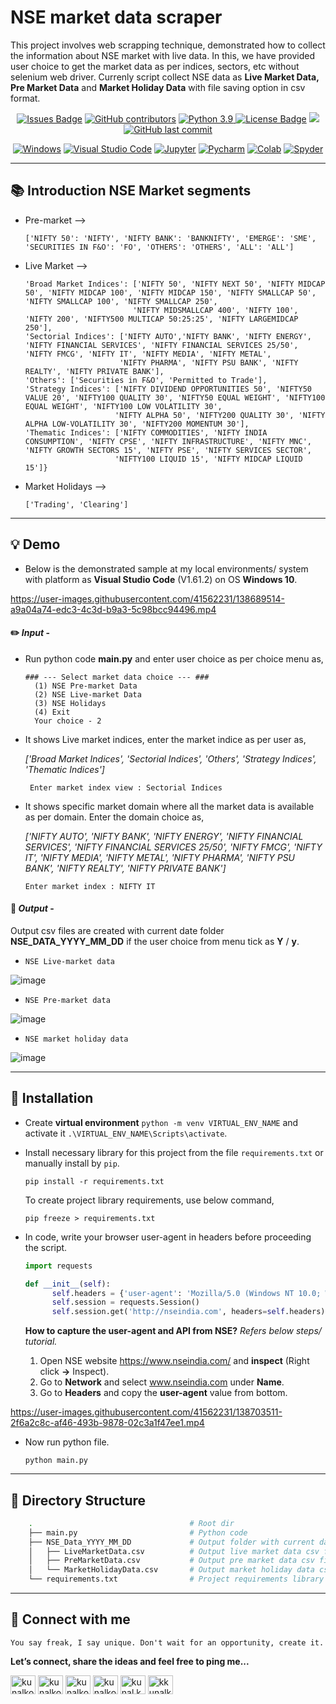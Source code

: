 # NSE market data scraper
This project involves web scrapping technique, demonstrated how to collect the information about NSE market with live data. In this, we have provided user choice to get the market data as per indices, sectors, etc without selenium web driver.
Currenly script collect NSE data as __Live Market Data, Pre Market Data__ and __Market Holiday Data__ with file saving option in csv format. 

<div align="center">
  <a href="https://github.com/kunalk3/Data_scraping_and_text_analysis/tree/main/NSE_data_scraper/issues"><img src="https://img.shields.io/github/issues/kunalk3/Data_scraping_and_text_analysis" alt="Issues Badge"></a>
  <a href="https://github.com/kunalk3/Data_scraping_and_text_analysis/tree/main/NSE_data_scraper/graphs/contributors"><img src="https://img.shields.io/github/contributors/kunalk3/Data_scraping_and_text_analysis?color=872EC4" alt="GitHub contributors"></a>
  <a href="https://www.python.org/downloads/release/python-390/"><img src="https://img.shields.io/static/v1?label=python&message=v3.9&color=faff00" alt="Python 3.9"</a>
  <a href="https://github.com/kunalk3/Data_scraping_and_text_analysis/blob/main/LICENSE"><img src="https://img.shields.io/github/license/kunalk3/Data_scraping_and_text_analysis?color=019CE0" alt="License Badge"/></a>
  <a href="https://github.com/kunalk3/Data_scraping_and_text_analysis/tree/main/NSE_data_scraper"><img src="https://img.shields.io/badge/lang-eng-ff1100"></img></a>
  <a href="https://github.com/kunalk3/Data_scraping_and_text_analysis/tree/main/NSE_data_scraper"><img src="https://img.shields.io/github/last-commit/kunalk3/Data_scraping_and_text_analysis?color=309a02" alt="GitHub last commit">
</div>

<div align="center">   
  
  [![Windows](https://img.shields.io/badge/WindowsOS-000000?style=flat-square&logo=windows&logoColor=white)](https://www.microsoft.com/en-in/)
  [![Visual Studio Code](https://img.shields.io/badge/VSCode-0078d7.svg?style=flat-square&logo=visual-studio-code&logoColor=white)](https://code.visualstudio.com/)
  [![Jupyter](https://img.shields.io/badge/Jupyter-F37626.svg?style=flat-square&logo=Jupyter&logoColor=white)](https://jupyter.org/)
  [![Pycharm](https://img.shields.io/badge/Pycharm-41c907.svg?style=flat-square&logo=Pycharm&logoColor=white)](https://www.jetbrains.com/pycharm/)
  [![Colab](https://img.shields.io/badge/Colab-F9AB00.svg?style=flat-square&logo=googlecolab&logoColor=white)](https://colab.research.google.com/?utm_source=scs-index/)
  [![Spyder](https://img.shields.io/badge/Spyder-838485.svg?style=flat-square&logo=spyder%20ide&logoColor=white)](https://www.spyder-ide.org/)
</div>
  
---
## :books: Introduction NSE Market segments
- Pre-market -->
  
      ['NIFTY 50': 'NIFTY', 'NIFTY BANK': 'BANKNIFTY', 'EMERGE': 'SME', 'SECURITIES IN F&O': 'FO', 'OTHERS': 'OTHERS', 'ALL': 'ALL']
  
- Live Market -->
  
      'Broad Market Indices': ['NIFTY 50', 'NIFTY NEXT 50', 'NIFTY MIDCAP 50', 'NIFTY MIDCAP 100', 'NIFTY MIDCAP 150', 'NIFTY SMALLCAP 50', 'NIFTY SMALLCAP 100', 'NIFTY SMALLCAP 250', 
                              'NIFTY MIDSMALLCAP 400', 'NIFTY 100', 'NIFTY 200', 'NIFTY500 MULTICAP 50:25:25', 'NIFTY LARGEMIDCAP 250'],
      'Sectorial Indices': ['NIFTY AUTO','NIFTY BANK', 'NIFTY ENERGY', 'NIFTY FINANCIAL SERVICES', 'NIFTY FINANCIAL SERVICES 25/50', 'NIFTY FMCG', 'NIFTY IT', 'NIFTY MEDIA', 'NIFTY METAL', 
                           'NIFTY PHARMA', 'NIFTY PSU BANK', 'NIFTY REALTY', 'NIFTY PRIVATE BANK'], 
      'Others': ['Securities in F&O', 'Permitted to Trade'], 
      'Strategy Indices': ['NIFTY DIVIDEND OPPORTUNITIES 50', 'NIFTY50 VALUE 20', 'NIFTY100 QUALITY 30', 'NIFTY50 EQUAL WEIGHT', 'NIFTY100 EQUAL WEIGHT', 'NIFTY100 LOW VOLATILITY 30', 
                          'NIFTY ALPHA 50', 'NIFTY200 QUALITY 30', 'NIFTY ALPHA LOW-VOLATILITY 30', 'NIFTY200 MOMENTUM 30'],
      'Thematic Indices': ['NIFTY COMMODITIES', 'NIFTY INDIA CONSUMPTION', 'NIFTY CPSE', 'NIFTY INFRASTRUCTURE', 'NIFTY MNC', 'NIFTY GROWTH SECTORS 15', 'NIFTY PSE', 'NIFTY SERVICES SECTOR', 
                          'NIFTY100 LIQUID 15', 'NIFTY MIDCAP LIQUID 15']}

- Market Holidays -->
  
      ['Trading', 'Clearing']
---
  
## :bulb: Demo
- Below is the demonstrated sample at my local environments/ system with platform as __Visual Studio Code__ (V1.61.2) on OS __Windows 10__. 
  
https://user-images.githubusercontent.com/41562231/138689514-a9a04a74-edc3-4c3d-b9a3-5c98bcc94496.mp4
 
#### :pencil2: _Input_ - 
- Run python code __main.py__ and enter user choice as per choice menu as,
 
      ### --- Select market data choice --- ###
        (1) NSE Pre-market Data
        (2) NSE Live-market Data
        (3) NSE Holidays
        (4) Exit
        Your choice - 2

 - It shows Live market indices, enter the market indice as per user as,
  
    _['Broad Market Indices', 'Sectorial Indices', 'Others', 'Strategy Indices', 'Thematic Indices']_

        Enter market index view : Sectorial Indices

- It shows specific market domain where all the market data is available as per domain. Enter the domain choice as,
 
    _['NIFTY AUTO', 'NIFTY BANK', 'NIFTY ENERGY', 'NIFTY FINANCIAL SERVICES', 'NIFTY FINANCIAL SERVICES 25/50', 'NIFTY FMCG', 'NIFTY IT', 'NIFTY MEDIA', 'NIFTY METAL', 'NIFTY PHARMA', 'NIFTY PSU BANK', 'NIFTY REALTY', 'NIFTY PRIVATE BANK']_

      Enter market index : NIFTY IT
  
#### :bookmark: _Output_ - 
  
  Output csv files are created with current date folder __NSE_DATA_YYYY_MM_DD__ if the user choice from menu tick as __Y__ / __y__.
  
- `NSE Live-market data`

![image](https://user-images.githubusercontent.com/41562231/138696139-d6947a75-1aca-4eaa-9c18-1b2ad92f6681.png)

- `NSE Pre-market data`
  
![image](https://user-images.githubusercontent.com/41562231/138695964-19781f5f-3b7d-463e-9c93-c369350fabf0.png)

- `NSE market holiday data`
  
![image](https://user-images.githubusercontent.com/41562231/138695237-2da546ca-ce76-48e4-a736-7f3bb0494d44.png)

---
  
## :wrench: Installation
- Create __virtual environment__ `python -m venv VIRTUAL_ENV_NAME` and activate it `.\VIRTUAL_ENV_NAME\Scripts\activate`.
- Install necessary library for this project from the file `requirements.txt` or manually install by `pip`.
  ```
  pip install -r requirements.txt
  ```
  To create project library requirements, use below command,
  ```
  pip freeze > requirements.txt
  ```
- In code, write your browser user-agent in headers before proceeding the script.
  ```python
  import requests
  
  def __init__(self):
        self.headers = {'user-agent': 'Mozilla/5.0 (Windows NT 10.0; Win64; x64) AppleWebKit/537.36 (KHTML, like Gecko) Chrome/93.0.4577.63 Safari/537.36'}
        self.session = requests.Session()
        self.session.get('http://nseindia.com', headers=self.headers)
  ```
  __How to capture the user-agent and API from NSE?__ _Refers below steps/ tutorial._
  
    1. Open NSE website https://www.nseindia.com/ and __inspect__ (Right click __->__ Inspect).
    2. Go to __Network__ and select www.nseindia.com under __Name__.
    3. Go to __Headers__ and copy the __user-agent__ value from bottom.

https://user-images.githubusercontent.com/41562231/138703511-2f6a2c8c-af46-493b-9878-02c3a1f47ee1.mp4

- Now run python file.
  ``` 
  python main.py
  ```
---  

## :bookmark: Directory Structure 
```bash
    .                                   # Root dir
    ├── main.py                         # Python code
    ├── NSE_Data_YYYY_MM_DD             # Output folder with current date (will create once execution of script)
    │   ├── LiveMarketData.csv          # Output live market data csv file
    │   ├── PreMarketData.csv           # Output pre market data csv file
    │   └── MarketHolidayData.csv       # Output market holiday data csv file
    └── requirements.txt                # Project requirements library with versions
```

---  
  
## :iphone: Connect with me
`You say freak, I say unique. Don't wait for an opportunity, create it.`
  
__Let’s connect, share the ideas and feel free to ping me...__
  
<div align="center"> 
  <p align="left">
    <a href="https://linkedin.com/in/kunalkolhe3" target="blank"><img align="center" src="https://cdn.jsdelivr.net/npm/simple-icons@3.0.1/icons/linkedin.svg" alt="kunalkolhe3" height="30" width="40"/></a>
    <a href="https://github.com/kunalk3/" target="blank"><img align="center" src="https://cdn.jsdelivr.net/npm/simple-icons@3.0.1/icons/github.svg" alt="kunalkolhe3" height="30" width="40"/></a>
    <a href="mailto:kunalkolhe333@gmail.com" target="blank"><img align="center" src="https://cdn.jsdelivr.net/npm/simple-icons@3.0.1/icons/gmail.svg" alt="kunalkolhe333" height="30" width="40"/></a>
    <a href="https://www.hackerrank.com/kunalkolhe333" target="blank"><img align="center" src="https://cdn.jsdelivr.net/npm/simple-icons@3.0.1/icons/hackerrank.svg" alt="kunalkolhe333" height="30" width="40"/></a>
    <a href="https://fb.com/kunal.kolhe.98" target="blank"><img align="center" src="https://cdn.jsdelivr.net/npm/simple-icons@3.0.1/icons/facebook.svg" alt="kunal.kolhe.98" height="30" width="40"/></a>
    <a href="https://instagram.com/kkunalkkolhe" target="blank"><img align="center" src="https://cdn.jsdelivr.net/npm/simple-icons@3.0.1/icons/instagram.svg" alt="kkunalkkolhe" height="30" width="40"/></a>
  </p>
</div> 

